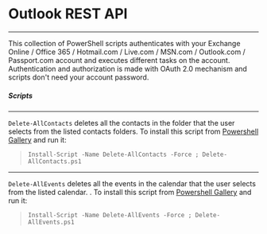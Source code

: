 # Outlook REST API 
___
This collection of PowerShell scripts authenticates with your Exchange Online / Office 365 / Hotmail.com / Live.com / MSN.com / Outlook.com / Passport.com account and executes different tasks on the account. Authentication and authorization is made with OAuth 2.0 mechanism and scripts don't need your account password.

##### Scripts
---
`Delete-AllContacts` deletes all the contacts in the folder that the user selects from the listed contacts folders. To install this script from [Powershell Gallery](https://www.powershellgallery.com/packages/Delete-AllContacts/) and run it:

> `Install-Script -Name Delete-AllContacts -Force ; Delete-AllContacts.ps1`

---
`Delete-AllEvents` deletes all the events in the calendar that the user selects from the listed calendar. 
. To install this script from [Powershell Gallery](https://www.powershellgallery.com/packages/Delete-AllEvents/) and run it:

> `Install-Script -Name Delete-AllEvents -Force ; Delete-AllEvents.ps1`
